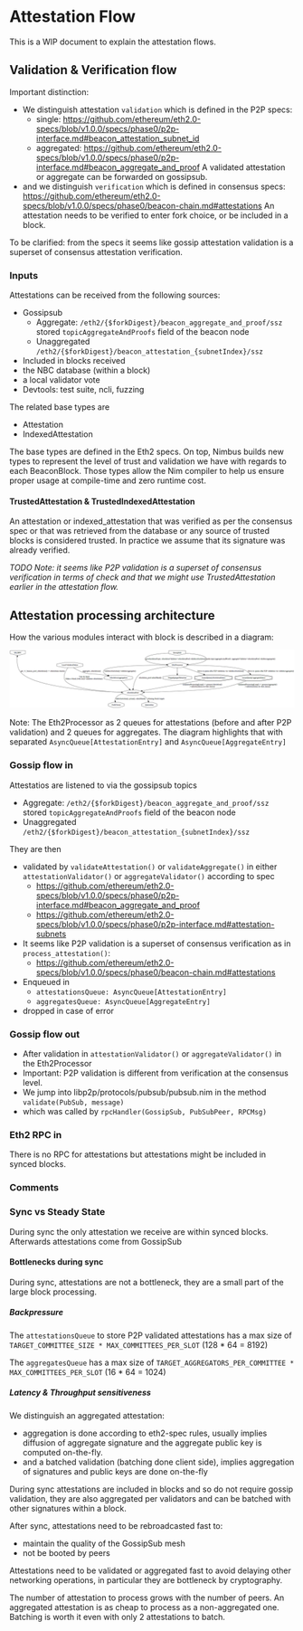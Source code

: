 # Attestation Flow

This is a WIP document to explain the attestation flows.

## Validation & Verification flow

Important distinction:
- We distinguish attestation `validation` which is defined in the P2P specs:
  - single: https://github.com/ethereum/eth2.0-specs/blob/v1.0.0/specs/phase0/p2p-interface.md#beacon_attestation_subnet_id
  - aggregated: https://github.com/ethereum/eth2.0-specs/blob/v1.0.0/specs/phase0/p2p-interface.md#beacon_aggregate_and_proof
  A validated attestation or aggregate can be forwarded on gossipsub.
- and we distinguish `verification` which is defined in consensus specs:
  https://github.com/ethereum/eth2.0-specs/blob/v1.0.0/specs/phase0/beacon-chain.md#attestations
  An attestation needs to be verified to enter fork choice, or be included in a block.

To be clarified: from the specs it seems like gossip attestation validation is a superset of consensus attestation verification.

### Inputs

Attestations can be received from the following sources:
- Gossipsub
  - Aggregate: `/eth2/{$forkDigest}/beacon_aggregate_and_proof/ssz` stored `topicAggregateAndProofs` field of the beacon node
  - Unaggregated `/eth2/{$forkDigest}/beacon_attestation_{subnetIndex}/ssz`
- Included in blocks received
- the NBC database (within a block)
- a local validator vote
- Devtools: test suite, ncli, fuzzing

The related base types are
- Attestation
- IndexedAttestation

The base types are defined in the Eth2 specs.
On top, Nimbus builds new types to represent the level of trust and validation we have with regards to each BeaconBlock.
Those types allow the Nim compiler to help us ensure proper usage at compile-time and zero runtime cost.

#### TrustedAttestation & TrustedIndexedAttestation

An attestation or indexed_attestation that was verified as per the consensus spec or that was retrieved from the database or any source of trusted blocks is considered trusted. In practice we assume that its signature was already verified.

_TODO Note: it seems like P2P validation is a superset of consensus verification in terms of check and that we might use TrustedAttestation earlier in the attestation flow._

## Attestation processing architecture

How the various modules interact with block is described in a diagram:

![./attestation_flow.png](./attestation_flow.png)

Note: The Eth2Processor as 2 queues for attestations (before and after P2P validation) and 2 queues for aggregates. The diagram highlights that with separated `AsyncQueue[AttestationEntry]` and `AsyncQueue[AggregateEntry]`

### Gossip flow in

Attestatios are listened to via the gossipsub topics
- Aggregate: `/eth2/{$forkDigest}/beacon_aggregate_and_proof/ssz` stored `topicAggregateAndProofs` field of the beacon node
- Unaggregated `/eth2/{$forkDigest}/beacon_attestation_{subnetIndex}/ssz`

They are then
- validated by `validateAttestation()` or `validateAggregate()` in either `attestationValidator()` or `aggregateValidator()`
  according to spec
  - https://github.com/ethereum/eth2.0-specs/blob/v1.0.0/specs/phase0/p2p-interface.md#beacon_aggregate_and_proof
  - https://github.com/ethereum/eth2.0-specs/blob/v1.0.0/specs/phase0/p2p-interface.md#attestation-subnets
- It seems like P2P validation is a superset of consensus verification as in `process_attestation()`:
  - https://github.com/ethereum/eth2.0-specs/blob/v1.0.0/specs/phase0/beacon-chain.md#attestations
- Enqueued in
  - `attestationsQueue: AsyncQueue[AttestationEntry]`
  - `aggregatesQueue: AsyncQueue[AggregateEntry]`
- dropped in case of error

### Gossip flow out

- After validation in `attestationValidator()` or `aggregateValidator()` in the Eth2Processor
- Important: P2P validation is different from verification at the consensus level.
- We jump into libp2p/protocols/pubsub/pubsub.nim in the method `validate(PubSub, message)`
- which was called by `rpcHandler(GossipSub, PubSubPeer, RPCMsg)`

### Eth2 RPC in

There is no RPC for attestations but attestations might be included in synced blocks.
### Comments

### Sync vs Steady State

During sync the only attestation we receive are within synced blocks.
Afterwards attestations come from GossipSub

#### Bottlenecks during sync

During sync, attestations are not a bottleneck, they are a small part of the large block processing.

##### Backpressure

The `attestationsQueue` to store P2P validated attestations has a max size of `TARGET_COMMITTEE_SIZE * MAX_COMMITTEES_PER_SLOT` (128 * 64 = 8192)

The `aggregatesQueue` has a max size of `TARGET_AGGREGATORS_PER_COMMITTEE * MAX_COMMITTEES_PER_SLOT` (16 * 64 = 1024)

##### Latency & Throughput sensitiveness

We distinguish an aggregated attestation:
- aggregation is done according to eth2-spec rules, usually implies diffusion of aggregate signature and the aggregate public key is computed on-the-fly.
- and a batched validation (batching done client side), implies aggregation of signatures and public keys are done on-the-fly

During sync attestations are included in blocks and so do not require gossip validation,
they are also aggregated per validators and can be batched with other signatures within a block.

After sync, attestations need to be rebroadcasted fast to:
- maintain the quality of the GossipSub mesh
- not be booted by peers

Attestations need to be validated or aggregated fast to avoid delaying other networking operations, in particular they are bottleneck by cryptography.

The number of attestation to process grows with the number of peers. An aggregated attestation is as cheap to process as a non-aggregated one. Batching is worth it even with only 2 attestations to batch.
